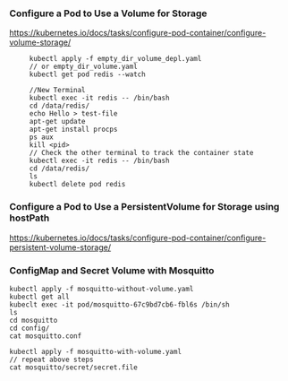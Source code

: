 ### Configure a Pod to Use a Volume for Storage
https://kubernetes.io/docs/tasks/configure-pod-container/configure-volume-storage/  

         kubectl apply -f empty_dir_volume_depl.yaml
         // or empty_dir_volume.yaml   
         kubectl get pod redis --watch
         
         //New Terminal
         kubectl exec -it redis -- /bin/bash  
         cd /data/redis/
         echo Hello > test-file
         apt-get update
         apt-get install procps
         ps aux 
         kill <pid> 
         // Check the other terminal to track the container state
         kubectl exec -it redis -- /bin/bash
         cd /data/redis/
         ls
         kubectl delete pod redis
         
### Configure a Pod to Use a PersistentVolume for Storage using hostPath

https://kubernetes.io/docs/tasks/configure-pod-container/configure-persistent-volume-storage/

### ConfigMap and Secret Volume with Mosquitto

    kubectl apply -f mosquitto-without-volume.yaml  
    kubectl get all  
    kubeclt exec -it pod/mosquitto-67c9bd7cb6-fbl6s /bin/sh  
    ls  
    cd mosquitto  
    cd config/  
    cat mosquitto.conf
    
    kubectl apply -f mosquitto-with-volume.yaml
    // repeat above steps
    cat mosquitto/secret/secret.file
    

